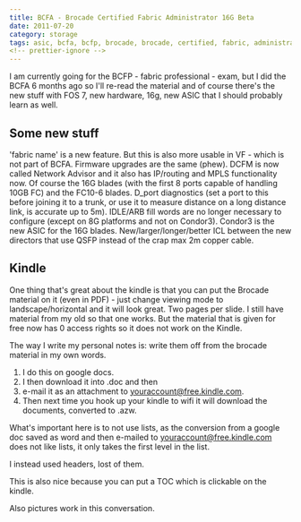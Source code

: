 ```yaml
---
title: BCFA - Brocade Certified Fabric Administrator 16G Beta
date: 2011-07-20
category: storage
tags: asic, bcfa, bcfp, brocade, brocade, certified, fabric, administrator, brocade, certified, fabric, professional, certification, exam, fos, san, storage, storage, network
<!-- prettier-ignore -->
---
```


I am currently going for the BCFP - fabric professional - exam, but I did the BCFA 6 months ago so I'll re-read the material and of course there's the new stuff with FOS 7, new hardware, 16g, new ASIC that I should probably learn as well.

## Some new stuff

'fabric name' is a new feature. But this is also more usable in VF - which is not part of BCFA. Firmware upgrades are the same (phew). DCFM is now called Network Advisor and it also has IP/routing and MPLS functionality now. Of course the 16G blades (with the first 8 ports capable of handling 10GB FC) and the FC10-6 blades. D\_port diagnostics (set a port to this before joining it to a trunk, or use it to measure distance on a long distance link, is accurate up to 5m). IDLE/ARB fill words are no longer necessary to configure (except on 8G platforms and not on Condor3). Condor3 is the new ASIC for the 16G blades. New/larger/longer/better ICL between the new directors that use QSFP instead of the crap max 2m copper cable.

## Kindle

One thing that's great about the kindle is that you can put the Brocade material on it (even in PDF) - just change viewing mode to landscape/horizontal and it will look great. Two pages per slide. I still have material from my old so that one works. But the material that is given for free now has 0 access rights so it does not work on the Kindle.

The way I write my personal notes is: write them off from the brocade material in my own words.

1. I do this on google docs.
2. I then download it into .doc and then
3. e-mail it as an attachment to <youraccount@free.kindle.com>.
4. Then next time you hook up your kindle to wifi it will download the documents, converted to .azw.

What's important here is to not use lists, as the conversion from a google doc saved as word and then e-mailed to <youraccount@free.kindle.com> does not like lists, it only takes the first level in the list.

I instead used headers, lost of them.

This is also nice because you can put a TOC which is clickable on the kindle.

Also pictures work in this conversation.
